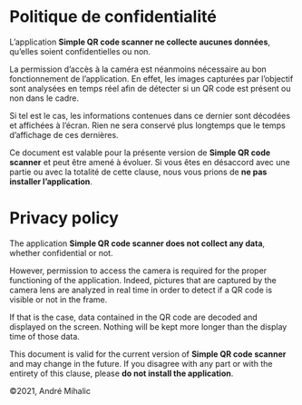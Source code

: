 # Politique de confidentialité


L’application **Simple QR code scanner ne collecte aucunes données**, qu’elles soient confidentielles ou non.


La permission d’accès à la caméra est néanmoins nécessaire au bon fonctionnement de l’application.
En effet, les images capturées par l’objectif sont analysées en temps réel afin de détecter si un QR code est présent ou non dans le cadre.


Si tel est le cas, les informations contenues dans ce dernier sont décodées et affichées à l’écran. Rien ne sera conservé plus longtemps que le temps d’affichage de ces dernières.


Ce document est valable pour la présente version de **Simple QR code scanner** et peut être amené à évoluer.
Si vous êtes en désaccord avec une partie ou avec la totalité de cette clause, nous vous prions de **ne pas installer l’application**.



# Privacy policy


The application **Simple QR code scanner does not collect any data**, whether confidential or not.


However, permission to access the camera is required for the proper functioning of the application.
Indeed, pictures that are captured by the camera lens are analyzed in real time in order to detect if a QR code is visible or not in the frame.


If that is the case, data contained in the QR code are decoded and displayed on the screen. Nothing will be kept more longer than the display time of those data.


This document is valid for the current version of **Simple QR code scanner** and may change in the future.
If you disagree with any part or with the entirety of this clause, please **do not install the application**.



©2021, André Mihalic